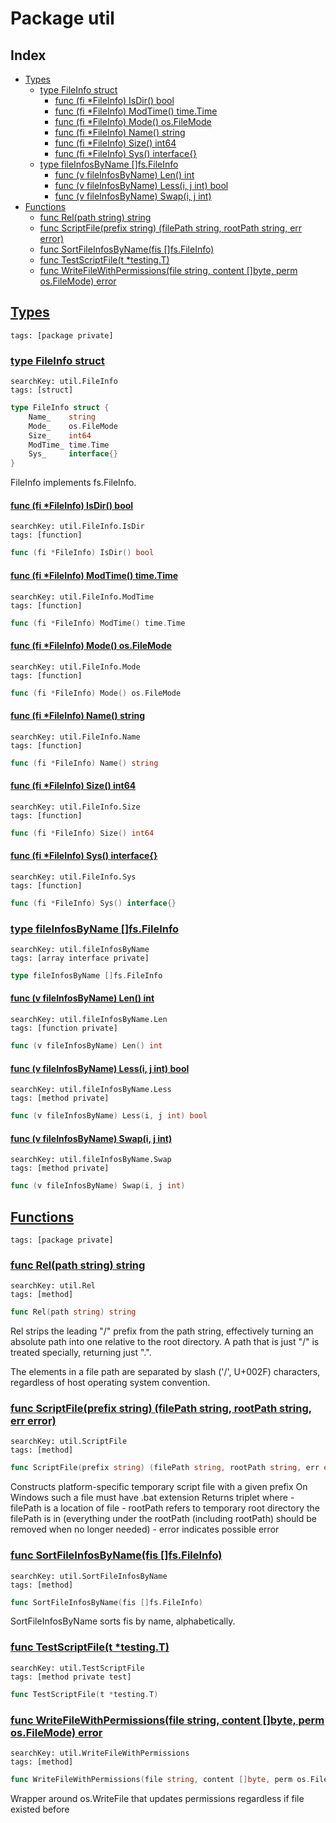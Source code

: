# Package util

## Index

* [Types](#type)
    * [type FileInfo struct](#FileInfo)
        * [func (fi *FileInfo) IsDir() bool](#FileInfo.IsDir)
        * [func (fi *FileInfo) ModTime() time.Time](#FileInfo.ModTime)
        * [func (fi *FileInfo) Mode() os.FileMode](#FileInfo.Mode)
        * [func (fi *FileInfo) Name() string](#FileInfo.Name)
        * [func (fi *FileInfo) Size() int64](#FileInfo.Size)
        * [func (fi *FileInfo) Sys() interface{}](#FileInfo.Sys)
    * [type fileInfosByName []fs.FileInfo](#fileInfosByName)
        * [func (v fileInfosByName) Len() int](#fileInfosByName.Len)
        * [func (v fileInfosByName) Less(i, j int) bool](#fileInfosByName.Less)
        * [func (v fileInfosByName) Swap(i, j int)](#fileInfosByName.Swap)
* [Functions](#func)
    * [func Rel(path string) string](#Rel)
    * [func ScriptFile(prefix string) (filePath string, rootPath string, err error)](#ScriptFile)
    * [func SortFileInfosByName(fis []fs.FileInfo)](#SortFileInfosByName)
    * [func TestScriptFile(t *testing.T)](#TestScriptFile)
    * [func WriteFileWithPermissions(file string, content []byte, perm os.FileMode) error](#WriteFileWithPermissions)


## <a id="type" href="#type">Types</a>

```
tags: [package private]
```

### <a id="FileInfo" href="#FileInfo">type FileInfo struct</a>

```
searchKey: util.FileInfo
tags: [struct]
```

```Go
type FileInfo struct {
	Name_    string
	Mode_    os.FileMode
	Size_    int64
	ModTime_ time.Time
	Sys_     interface{}
}
```

FileInfo implements fs.FileInfo. 

#### <a id="FileInfo.IsDir" href="#FileInfo.IsDir">func (fi *FileInfo) IsDir() bool</a>

```
searchKey: util.FileInfo.IsDir
tags: [function]
```

```Go
func (fi *FileInfo) IsDir() bool
```

#### <a id="FileInfo.ModTime" href="#FileInfo.ModTime">func (fi *FileInfo) ModTime() time.Time</a>

```
searchKey: util.FileInfo.ModTime
tags: [function]
```

```Go
func (fi *FileInfo) ModTime() time.Time
```

#### <a id="FileInfo.Mode" href="#FileInfo.Mode">func (fi *FileInfo) Mode() os.FileMode</a>

```
searchKey: util.FileInfo.Mode
tags: [function]
```

```Go
func (fi *FileInfo) Mode() os.FileMode
```

#### <a id="FileInfo.Name" href="#FileInfo.Name">func (fi *FileInfo) Name() string</a>

```
searchKey: util.FileInfo.Name
tags: [function]
```

```Go
func (fi *FileInfo) Name() string
```

#### <a id="FileInfo.Size" href="#FileInfo.Size">func (fi *FileInfo) Size() int64</a>

```
searchKey: util.FileInfo.Size
tags: [function]
```

```Go
func (fi *FileInfo) Size() int64
```

#### <a id="FileInfo.Sys" href="#FileInfo.Sys">func (fi *FileInfo) Sys() interface{}</a>

```
searchKey: util.FileInfo.Sys
tags: [function]
```

```Go
func (fi *FileInfo) Sys() interface{}
```

### <a id="fileInfosByName" href="#fileInfosByName">type fileInfosByName []fs.FileInfo</a>

```
searchKey: util.fileInfosByName
tags: [array interface private]
```

```Go
type fileInfosByName []fs.FileInfo
```

#### <a id="fileInfosByName.Len" href="#fileInfosByName.Len">func (v fileInfosByName) Len() int</a>

```
searchKey: util.fileInfosByName.Len
tags: [function private]
```

```Go
func (v fileInfosByName) Len() int
```

#### <a id="fileInfosByName.Less" href="#fileInfosByName.Less">func (v fileInfosByName) Less(i, j int) bool</a>

```
searchKey: util.fileInfosByName.Less
tags: [method private]
```

```Go
func (v fileInfosByName) Less(i, j int) bool
```

#### <a id="fileInfosByName.Swap" href="#fileInfosByName.Swap">func (v fileInfosByName) Swap(i, j int)</a>

```
searchKey: util.fileInfosByName.Swap
tags: [method private]
```

```Go
func (v fileInfosByName) Swap(i, j int)
```

## <a id="func" href="#func">Functions</a>

```
tags: [package private]
```

### <a id="Rel" href="#Rel">func Rel(path string) string</a>

```
searchKey: util.Rel
tags: [method]
```

```Go
func Rel(path string) string
```

Rel strips the leading "/" prefix from the path string, effectively turning an absolute path into one relative to the root directory. A path that is just "/" is treated specially, returning just ".". 

The elements in a file path are separated by slash ('/', U+002F) characters, regardless of host operating system convention. 

### <a id="ScriptFile" href="#ScriptFile">func ScriptFile(prefix string) (filePath string, rootPath string, err error)</a>

```
searchKey: util.ScriptFile
tags: [method]
```

```Go
func ScriptFile(prefix string) (filePath string, rootPath string, err error)
```

Constructs platform-specific temporary script file with a given prefix On Windows such a file must have .bat extension Returns triplet where - filePath is a location of file - rootPath refers to temporary root directory the filePath is in (everything under the rootPath (including rootPath) should be removed when no longer needed) - error indicates possible error 

### <a id="SortFileInfosByName" href="#SortFileInfosByName">func SortFileInfosByName(fis []fs.FileInfo)</a>

```
searchKey: util.SortFileInfosByName
tags: [method]
```

```Go
func SortFileInfosByName(fis []fs.FileInfo)
```

SortFileInfosByName sorts fis by name, alphabetically. 

### <a id="TestScriptFile" href="#TestScriptFile">func TestScriptFile(t *testing.T)</a>

```
searchKey: util.TestScriptFile
tags: [method private test]
```

```Go
func TestScriptFile(t *testing.T)
```

### <a id="WriteFileWithPermissions" href="#WriteFileWithPermissions">func WriteFileWithPermissions(file string, content []byte, perm os.FileMode) error</a>

```
searchKey: util.WriteFileWithPermissions
tags: [method]
```

```Go
func WriteFileWithPermissions(file string, content []byte, perm os.FileMode) error
```

Wrapper around os.WriteFile that updates permissions regardless if file existed before 

